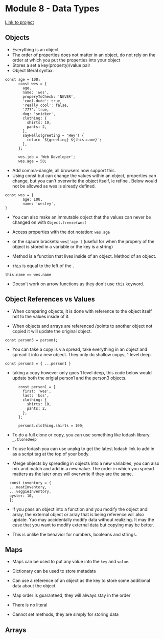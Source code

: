 # Module 8 - Data Types

[Link to project](github.com/leannethng/beginner-javascript/tree/master/playground)

## Objects

- Everything is an object
- The order of properties does not matter in an object, do not rely on the order at which you put the properties into your object
- Stores a set a key(property)/value pair
- Object literal syntax:

```
const age = 100;
      const wes = {
        age,
        name: 'wes',
        properyToCheck: 'NEVER',
        'cool-dude': true,
        'really cool': false,
        '777': true,
        dog: 'snicker',
        clothing: {
          shirts: 10,
          pants: 2,
        },
        sayHello(greeting = 'Hey') {
          return `${greeting} ${this.name}`;
        },
      };

      wes.job = 'Web Developer';
      wes.age = 50;

```

- Add comma-dangle, all browsers now support this.
- Using const but can change the values within an object, properties can change, but you can't overwrite the object itself, ie refine . Below would not be allowed as wes is already defined.

```
const wes = {
        age: 100,
        name: 'wesley',
}
```

- You can also make an immutable object that the values can never be changed on with `Object.freeze(wes)`

* Access properties with the dot notation: `wes.age`

* or the sqaure brackets: `wes['age']` (useful for when the propery of the object is stored in a variable or the key is a string)

* Method is a function that lives inside of an object. Method of an object.

* `this` is equal to the left of the `.`

```
this.name == wes.name

```

- Doesn't work on arrow functions as they don't use `this` keyword.

## Object References vs Values

- When comparing objects, it is done with reference to the object itself not to the values inside of it.

- When objects and arrays are referenced /points to another object not copied it will update the original object.

`const person3 = person1;`

- You can take a copy is via spread, take everything in an object and spread it into a new object. They only do shallow copys, 1 level deep.

`const person3 = { ...person1 }`

- taking a copy however only goes 1 level deep, this code below would update both the origial person1 and the person3 objects.

```
      const person1 = {
        first: 'wes',
        last: 'bos',
        clothing: {
          shirts: 10,
          pants: 2,
        },
      };

      person3.clothing.shirts = 100;
```

- To do a full clone or copy, you can use something like lodash library. `_.CloneDeep`

- To use lodash you can use unpkg to get the latest lodash link to add in as a script tag at the top of your body.

- Merge objects by spreading in objects into a new variables, you can also mix and match and add in a new value. The order in which you spread matters as the later ones will overwrite if they are the same.

```
  const inventory = {
  ...meatInventory,
  ...veggieInventory,
  oyster: 10,
  };
```

- If you pass an object into a function and you modify the object and array, the external object or array that is being reference will also update. Yuo may accidentally modify data without realizing. It may the case that you want to modify external data but copying may be better.

- This is unlike the behavior for numbers, booleans and strings.

## Maps

- Maps can be used to put any value into the `key` and `value`.
- Dictionary can be used to store metadata

- Can use a reference of an object as the key to store some additional data about the object.

- Map order is guaranteed, they will always stay in the order

- There is no literal

- Cannot set methods, they are simply for storing data

## Arrays

